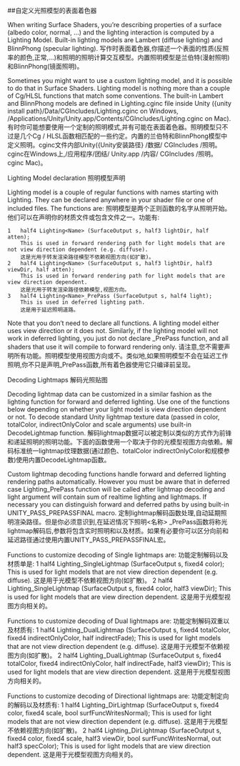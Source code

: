 ##自定义光照模型的表面着色器

When writing Surface Shaders, you’re describing properties of a surface (albedo color, normal, …) and the lighting interaction is computed by a Lighting Model. Built-in lighting models are Lambert (diffuse lighting) and BlinnPhong (specular lighting).
写作时表面着色器,你描述一个表面的性质(反照率的颜色,正常,…)和照明的照明计算交互模型。内置照明模型是兰伯特(漫射照明)和BlinnPhong(镜面照明)。

Sometimes you might want to use a custom lighting model, and it is possible to do that in Surface Shaders. Lighting model is nothing more than a couple of Cg/HLSL functions that match some conventions. The built-in Lambert and BlinnPhong models are defined in Lighting.cginc file inside Unity ({unity install path}/Data/CGIncludes/Lighting.cginc on Windows, /Applications/Unity/Unity.app/Contents/CGIncludes/Lighting.cginc on Mac).
有时你可能想要使用一个定制的照明模式,并有可能在表面着色器。照明模型只不过是几个Cg / HLSL函数相匹配的一些约定。内置的兰伯特和BlinnPhong模型中定义照明。cginc文件内部Unity({Unity安装路径} /数据/ CGIncludes /照明。cginc在Windows上,/应用程序/团结/ Unity.app /内容/ CGIncludes /照明。cginc Mac)。

Lighting Model declaration
照明模型声明

Lighting model is a couple of regular functions with names starting with Lighting. They can be declared anywhere in your shader file or one of included files. The functions are:
照明模型是两个正则函数的名字从照明开始。他们可以在声明你的材质文件或包含文件之一。功能有:

	1	half4 Lighting<Name> (SurfaceOutput s, half3 lightDir, half atten); 
		This is used in forward rendering path for light models that are not view direction dependent (e.g. diffuse).
		这是光用于转发渲染路径模型不依赖视图方向(如扩散)。
	2	half4 Lighting<Name> (SurfaceOutput s, half3 lightDir, half3 viewDir, half atten); 
		This is used in forward rendering path for light models that are view direction dependent.
		这是光用于转发渲染路径依赖模型,视图方向。
	3	half4 Lighting<Name>_PrePass (SurfaceOutput s, half4 light); 
		This is used in deferred lighting path.
		这是用于延迟照明道路。

Note that you don’t need to declare all functions. A lighting model either uses view direction or it does not. Similarly, if the lighting model will not work in deferred lighting, you just do not declare _PrePass function, and all shaders that use it will compile to forward rendering only.
请注意,您不需要声明所有功能。照明模型使用视图方向或不。类似地,如果照明模型不会在延迟工作照明,你不只是声明_PrePass函数,所有着色器使用它只编译前呈现。

Decoding Lightmaps
解码光照贴图

Decoding lightmap data can be customized in a similar fashion as the lighting function for forward and deferred lighting. Use one of the functions below depending on whether your light model is view direction dependent or not. To decode standard Unity lightmap texture data (passed in color, totalColor, indirectOnlyColor and scale arguments) use built-in DecodeLightmap function.
解码lightmap数据可以被定制以类似的方式作为前锋和递延照明的照明功能。下面的函数使用一个取决于你的光模型视图方向依赖。解码标准统一lightmap纹理数据(通过颜色、totalColor indirectOnlyColor和规模参数)使用内置DecodeLightmap函数。

Custom lightmap decoding functions handle forward and deferred lighting rendering paths automatically. However you must be aware that in deferred case Lighting<Name>_PrePass function will be called after lightmap decoding and light argument will contain sum of realtime lighting and lightmaps. If necessary you can distinguish forward and deferred paths by using built-in UNITY_PASS_PREPASSFINAL macro.
定制lightmap解码函数处理,自动延期照明渲染路径。但是你必须意识到,在延迟情况下照明<名称> _PrePass函数将称光lightmap解码后,参数将包含实时照明和以及材质。如果有必要你可以区分向前和延迟路径通过使用内置UNITY_PASS_PREPASSFINAL宏。

Functions to customize decoding of Single lightmaps are:
功能定制解码以及材质单是:
	1	half4 Lighting<Name>_SingleLightmap (SurfaceOutput s, fixed4 color); 
		This is used for light models that are not view direction dependent (e.g. diffuse).
		这是用于光模型不依赖视图方向(如扩散)。
	2	half4 Lighting<Name>_SingleLightmap (SurfaceOutput s, fixed4 color, half3 viewDir); 
		This is used for light models that are view direction dependent.
		这是用于光模型视图方向相关的。

Functions to customize decoding of Dual lightmaps are:
功能定制解码双重以及材质有:
	1	half4 Lighting<Name>_DualLightmap (SurfaceOutput s, fixed4 totalColor, fixed4 indirectOnlyColor, half indirectFade); 
		This is used for light models that are not view direction dependent (e.g. diffuse).
		这是用于光模型不依赖视图方向(如扩散)。
	2	half4 Lighting<Name>_DualLightmap (SurfaceOutput s, fixed4 totalColor, fixed4 indirectOnlyColor, half indirectFade, half3 viewDir); 
		This is used for light models that are view direction dependent.
	这是用于光模型视图方向相关的。

Functions to customize decoding of Directional lightmaps are:
功能定制定向的解码以及材质有:
	1	half4 Lighting<Name>_DirLightmap (SurfaceOutput s, fixed4 color, fixed4 scale, bool surfFuncWritesNormal); 
		This is used for light models that are not view direction dependent (e.g. diffuse).
		这是用于光模型不依赖视图方向(如扩散)。
	2	half4 Lighting<Name>_DirLightmap (SurfaceOutput s, fixed4 color, fixed4 scale, half3 viewDir, bool surfFuncWritesNormal, out half3 specColor); 
		This is used for light models that are view direction dependent.
		这是用于光模型视图方向相关的。